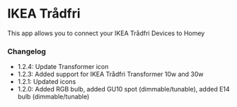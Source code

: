 # IKEA Trådfri

This app allows you to connect your IKEA Trådfri Devices to Homey

### Changelog
- 1.2.4: Update Transformer icon
- 1.2.3: Added support for IKEA Trådfri Transformer 10w and 30w
- 1.2.1: Updated icons
- 1.2.0: Added RGB bulb, added GU10 spot (dimmable/tunable), added E14 bulb (dimmable/tunable)
